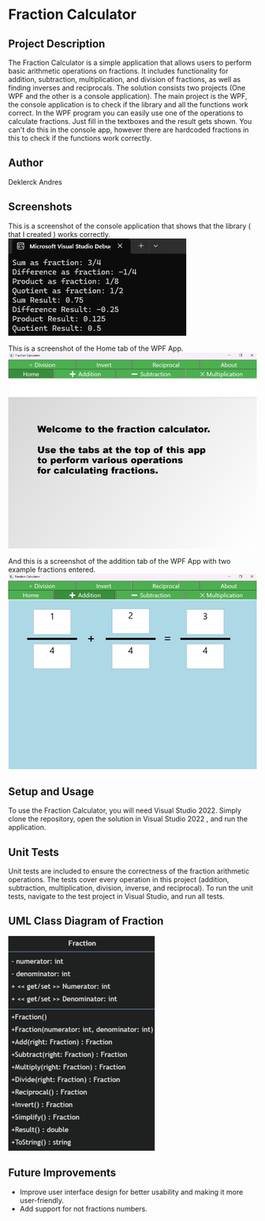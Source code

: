 # Fraction Calculator

## Project Description
The Fraction Calculator is a simple application that allows users to perform basic arithmetic operations on fractions. It includes functionality for addition, subtraction, multiplication, and division of fractions, as well as finding inverses and reciprocals. The solution consists two projects (One WPF and the other is a console application). The main project is the WPF, the console application is to check if the library and all the functions work correct. In the WPF program you can easily use one of the operations to calculate fractions. Just fill in the textboxes and the result gets shown. You can't do this in the console app, however there are hardcoded fractions in this to check if the functions work correctly. 

## Author
Deklerck Andres

## Screenshots

This is a screenshot of the console application that shows that the library ( that I created ) works correctly.
![ConsoleApplication](images/ConsoleApplication.png)

This is a screenshot of the Home tab of the WPF App.
![WPFAppHome](images/WPFAppHome.png)

And this is a screenshot of the addition tab of the WPF App with two example fractions entered.
![WPFAppAddition](images/WPFAppAddition.png)

## Setup and Usage
To use the Fraction Calculator, you will need Visual Studio 2022. Simply clone the repository, open the solution in Visual Studio 2022 , and run the application.

## Unit Tests
Unit tests are included to ensure the correctness of the fraction arithmetic operations. The tests cover every operation in this project (addition, subtraction, multiplication, division, inverse, and reciprocal).
To run the unit tests, navigate to the test project in Visual Studio, and run all tests.

## UML Class Diagram of Fraction
![UMLDiagram](images/UMLDiagram.png)

## Future Improvements
- Improve user interface design for better usability and making it more user-friendly.
- Add support for not fractions numbers. 
